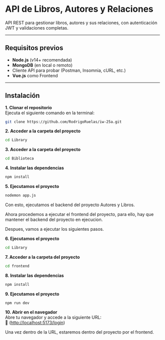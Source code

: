 # API de Libros, Autores y Relaciones

API REST para gestionar libros, autores y sus relaciones, con autenticación JWT y validaciones completas.

---

## Requisitos previos

- **Node.js** (v14+ recomendada)
- **MongoDB** (en local o remoto)
- Cliente API para probar (Postman, Insomnia, cURL, etc.)
- **Vue.js** como Frontend

---

## Instalación

 **1. Clonar el repositorio**  
   Ejecuta el siguiente comando en la terminal:  
   ```bash
   git clone https://github.com/RodrigoRuelas/iw-25a.git
   ```

 **2. Acceder a la carpeta del proyecto**  
   ```bash
   cd Library
   ```

 **3. Acceder a la carpeta del proyecto**
   ```bash
   cd Biblioteca
   ```

 **4. Instalar las dependencias**
   ```bash
   npm install
   ```

 **5. Ejecutamos el proyecto**
   ```bash
   nodemon app.js
   ```

Con esto, ejecutamos el backend del proyecto Autores y Libros.

Ahora procedemos a ejecutar el frontend del proyecto, para ello, hay que mantener el backend del proyecto en ejecucion. 

Despues, vamos a ejecutar los siguientes pasos.
 
 **6. Ejecutamos el proyecto**
   ```bash
   cd Library
   ```
 
 **7. Acceder a la carpeta del proyecto**
   ```bash
   cd frontend
   ```
 
 **8. Instalar las dependencias**
   ```bash
   npm install
   ```
 
 **9. Ejecutamos el proyecto**
   ```bash
   npm run dev
   ```
 
 **10. Abrir en el navegador**  
   Abre tu navegador y accede a la siguiente URL:  
   🔗 ([http://localhost:5173/login](http://localhost:5173/login))
   
   Una vez dentro de la URL, estaremos dentro del proyecto por el frontend.
